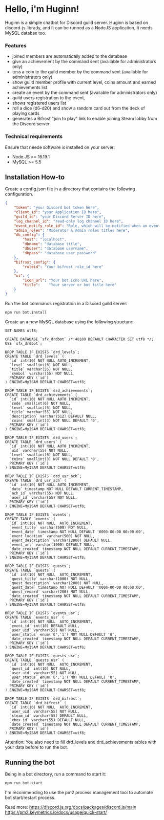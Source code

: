 # Hello, i'm Huginn!

Huginn is a simple chatbot for Discord guild server. Huginn is based on discord-js librady, and it can be runned as a NodeJS application, it needs MySQL databse too.

### Features
* joined members are automatically added to the database
* give an achievement by the command sent (available for administrators only)
* toss a coin to the guild member by the command sent (available for administrators only)
* show guild member profile with current level, coins amount and earned achievements list
* create an event by the command sent (available for administrators only)
* guild users registration to the event, 
* shows registered users list
* roll a dice (d6-d20) and show a random card out from the deck of playing cards 
* generates a Bifrost "join to play" link to enable joining Steam lobby from the Discord server

### Technical requirements
Ensure that neede software is installed on your server:
* Node.JS >= 16.19.1
* MySQL >= 5.5

## Installation How-to
Create a config.json file in a directory that contains the following configuration.
```json
{
    "token": "your Discord bot token here",
    "client_id": "your Application ID here",
    "guild_id": "your Discord Server ID here",
    "log_channel_id": "read-only log channel ID here",
    "event_notify_role_id": "Role, which will be notified when an event created",
    "admin_roles": "Moderator & Admin roles titles here",
    "db_config": {
        "host": "localhost",
        "dbname": "database title",
        "dbuser": "database username",
        "dbpass": "database user password"
    },
    "bifrost_config": {
        "roleid": "Your bifrost role_id here"
    },
    "ui": {
        "icon_url": "Your bot icno URL here",
        "title":    "Your server or bot title here"
    }
}
```
Run the bot commands registration in a Discord guild server:
```bash
npm run bot.install
```
Create an a new MySQL database using the following structure:
```mysql
SET NAMES utf8;

CREATE DATABASE `sfx_drdbot` /*!40100 DEFAULT CHARACTER SET utf8 */;
USE `sfx_drdbot`;

DROP TABLE IF EXISTS `drd_levels`;
CREATE TABLE `drd_levels` (
  `id` int(10) NOT NULL AUTO_INCREMENT,
  `level` smallint(6) NOT NULL,
  `title` varchar(55) NOT NULL,
  `symbol` varchar(55) NOT NULL,
  PRIMARY KEY (`id`)
) ENGINE=MyISAM DEFAULT CHARSET=utf8;

DROP TABLE IF EXISTS `drd_achievements`;
CREATE TABLE `drd_achievements` (
  `id` int(10) NOT NULL AUTO_INCREMENT,
  `code` smallint(6) NOT NULL,
  `level` smallint(6) NOT NULL,
  `title` varchar(55) NOT NULL,
  `description` varchar(512) DEFAULT NULL,
  `coins` smallint(3) NOT NULL DEFAULT '0',
  PRIMARY KEY (`id`)
) ENGINE=MyISAM DEFAULT CHARSET=utf8;

DROP TABLE IF EXISTS `drd_users`;
CREATE TABLE `drd_users` (
  `id` int(10) NOT NULL AUTO_INCREMENT,
  `uid` varchar(55) NOT NULL,
  `level` smallint(6) NOT NULL,
  `coins` smallint(3) NOT NULL DEFAULT '0',
  PRIMARY KEY (`id`)
) ENGINE=MyISAM DEFAULT CHARSET=utf8;

DROP TABLE IF EXISTS `drd_usr_ach`;
CREATE TABLE `drd_usr_ach` (
  `id` int(10) NOT NULL AUTO_INCREMENT,
  `date` timestamp NOT NULL DEFAULT CURRENT_TIMESTAMP,
  `ach_id` varchar(55) NOT NULL,
  `user_id` varchar(55) NOT NULL,
  PRIMARY KEY (`id`)
) ENGINE=MyISAM DEFAULT CHARSET=utf8;

DROP TABLE IF EXISTS `events`;
CREATE TABLE `events` (
  `id` int(10) NOT NULL  AUTO_INCREMENT,
  `event_title` varchar(500) NOT NULL,
  `event_date` timestamp NOT NULL DEFAULT '0000-00-00 00:00:00',
  `event_location` varchar(500) NOT NULL,
  `event_description` varchar(2000) DEFAULT NULL,
  `event_url` varchar(1000) DEFAULT NULL,
  `date_created` timestamp NOT NULL DEFAULT CURRENT_TIMESTAMP,
  PRIMARY KEY (`id`)
) ENGINE=MyISAM DEFAULT CHARSET=utf8;

DROP TABLE IF EXISTS `quests`;
CREATE TABLE `quests` (
  `id` int(10) NOT NULL  AUTO_INCREMENT,
  `quest_title` varchar(1000) NOT NULL,
  `quest_description` varchar(2000) NOT NULL,
  `quest_date` timestamp NOT NULL DEFAULT '0000-00-00 00:00:00',
  `quest_reward` varchar(200) NOT NULL,
  `date_created` timestamp NOT NULL DEFAULT CURRENT_TIMESTAMP,
  PRIMARY KEY (`id`)
) ENGINE=MyISAM DEFAULT CHARSET=utf8;

DROP TABLE IF EXISTS `events_usr`;
CREATE TABLE `events_usr` (
  `id` int(10) NOT NULL  AUTO_INCREMENT,
  `event_id` int(10) DEFAULT NULL,
  `user_uid` varchar(55) NOT NULL,
  `user_status` enum('0','1') NOT NULL DEFAULT '0',
  `date_created` timestamp NOT NULL DEFAULT CURRENT_TIMESTAMP,
  PRIMARY KEY (`id`)
) ENGINE=MyISAM DEFAULT CHARSET=utf8;

DROP TABLE IF EXISTS `quests_usr`;
CREATE TABLE `quests_usr` (
  `id` int(10) NOT NULL  AUTO_INCREMENT,
  `quest_id` int(10) NOT NULL,
  `user_uid` varchar(55) NOT NULL,
  `user_status` enum('0','1') NOT NULL DEFAULT '0',
  `date_created` timestamp NOT NULL DEFAULT CURRENT_TIMESTAMP,
  PRIMARY KEY (`id`)
) ENGINE=MyISAM DEFAULT CHARSET=utf8;

DROP TABLE IF EXISTS `drd_bifrost`;
CREATE TABLE `drd_bifrost` (
  `id` int(10) NOT NULL  AUTO_INCREMENT,
  `user_uid` varchar(55) NOT NULL,
  `steam_id` varchar(55) DEFAULT NULL,
  `xbox_id` varchar(55) DEFAULT NULL,
  `date_created` timestamp NOT NULL DEFAULT CURRENT_TIMESTAMP,
  PRIMARY KEY (`id`)
) ENGINE=MyISAM DEFAULT CHARSET=utf8;
```

Attention: You also need to fill drd_levels and drd_achievements tables with your data before to run the bot.

## Running the bot
Being in a bot directory, run a command to start it:
```bash
npm run bot.start
```

I'm recommending to use the pm2 process management tool to automate bot start/restart process.

Read more:
https://discord.js.org/docs/packages/discord.js/main
https://pm2.keymetrics.io/docs/usage/quick-start/
